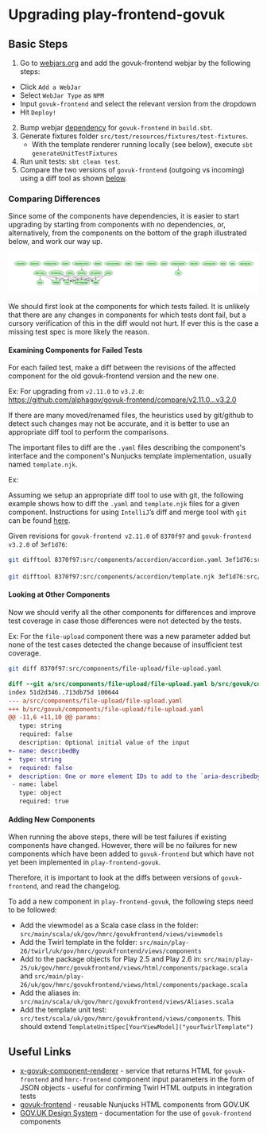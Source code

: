 # Upgrading play-frontend-govuk

## Basic Steps

1. Go to [webjars.org](https://webjars.org) and add the govuk-frontend webjar by the following steps:
 - Click `Add a WebJar`
 - Select `WebJar Type` as `NPM`
 - Input `govuk-frontend` and select the relevant version from the dropdown
 - Hit `Deploy!`
2. Bump webjar [dependency](https://github.com/alphagov/govuk-frontend/tags) for `govuk-frontend` in `build.sbt`.
3. Generate fixtures folder `src/test/resources/fixtures/test-fixtures`.
   - With the template renderer running locally (see below), execute `sbt generateUnitTestFixtures` 
4. Run unit tests: `sbt clean test`.
5. Compare the two versions of `govuk-frontend` (outgoing vs incoming) using a diff tool as shown [below](#examining-components-for-failed-tests).

### Comparing Differences
Since some of the components have dependencies, it is easier to start upgrading by starting from components with no dependencies, or, alternatively, from the components on the bottom of the graph illustrated below, and work our way up.

![components-horizontal](/docs/images/govuk-components-horiz.svg)

We should first look at the components for which tests failed. It is unlikely that there are any changes in components for which tests dont fail, but a cursory verification of this in the diff would not hurt. If ever this is the case a missing test spec is more likely the reason.

#### Examining Components for Failed Tests
 
For each failed test, make a diff between the revisions of the affected component for the old govuk-frontend version and the new one.

Ex: For upgrading from `v2.11.0` to `v3.2.0`: https://github.com/alphagov/govuk-frontend/compare/v2.11.0...v3.2.0

If there are many moved/renamed files, the heuristics used by git/github to detect such changes may not be accurate, and it is better to use an appropriate diff tool to perform the comparisons.

The important files to diff are the `.yaml` files describing the component's interface and the component's Nunjucks template implementation, usually named `template.njk`.

Ex:

Assuming we setup an appropriate diff tool to use with git, the following example shows how to diff the `.yaml` and `template.njk` files for a given component. Instructions for using `IntelliJ`’s diff and merge tool with `git` can be found [here](https://gist.github.com/rambabusaravanan/1d1902e599c9c680319678b0f7650898).

Given revisions for `govuk-frontend v2.11.0` of `8370f97` and `govuk-frontend v3.2.0` of `3ef1d76`:

```bash
git difftool 8370f97:src/components/accordion/accordion.yaml 3ef1d76:src/govuk/components/accordion/accordion.yaml

git difftool 8370f97:src/components/accordion/template.njk 3ef1d76:src/govuk/components/accordion/template.njk
```

#### Looking at Other Components

Now we should verify all the other components for differences and improve test coverage in case those differences were
not detected by the tests.

Ex: For the `file-upload` component there was a new parameter added but none of the test cases detected the change because 
of insufficient test coverage.
```bash
git diff 8370f97:src/components/file-upload/file-upload.yaml                 3ef1d76:src/govuk/components/file-upload/file-upload.yaml
```

```diff
diff --git a/src/components/file-upload/file-upload.yaml b/src/govuk/components/file-upload/file-upload.yaml
index 51d2d346..713db75d 100644
--- a/src/components/file-upload/file-upload.yaml
+++ b/src/govuk/components/file-upload/file-upload.yaml
@@ -11,6 +11,10 @@ params:
   type: string
   required: false
   description: Optional initial value of the input
+- name: describedBy
+  type: string
+  required: false
+  description: One or more element IDs to add to the `aria-describedby` attribute, used to provide additional descriptive information for screenreader users.
 - name: label
   type: object
   required: true
```

#### Adding New Components
When running the above steps, there will be test failures if existing components have changed. However, there will be no
failures for new components which have been added to `govuk-frontend` but which have not yet been implemented in 
`play-frontend-govuk`.

Therefore, it is important to look at the diffs between versions of `govuk-frontend`, and read the changelog.

To add a new component in `play-frontend-govuk`, the following steps need to be followed:
- Add the viewmodel as a Scala case class in the folder: `src/main/scala/uk/gov/hmrc/govukfrontend/views/viewmodels`
- Add the Twirl template in the folder: `src/main/play-26/twirl/uk/gov/hmrc/govukfrontend/views/components`
- Add to the package objects for Play 2.5 and Play 2.6 in: `src/main/play-25/uk/gov/hmrc/govukfrontend/views/html/components/package.scala`
and `src/main/play-26/uk/gov/hmrc/govukfrontend/views/html/components/package.scala`
- Add the aliases in: `src/main/scala/uk/gov/hmrc/govukfrontend/views/Aliases.scala`
- Add the template unit test: `src/test/scala/uk/gov/hmrc/govukfrontend/views/components`. This should extend 
`TemplateUnitSpec[YourViewModel]("yourTwirlTemplate")`

## Useful Links
- [x-govuk-component-renderer](https://github.com/hmrc/x-govuk-component-renderer)  - service that returns HTML for `govuk-frontend` and `hmrc-frontend` component input parameters in the form of JSON objects - useful for confirming Twirl HTML outputs in integration tests
- [govuk-frontend](https://github.com/alphagov/govuk-frontend/) - reusable Nunjucks HTML components from GOV.UK
- [GOV.UK Design System](https://design-system.service.gov.uk/components/) - documentation for the use of `govuk-frontend` components
